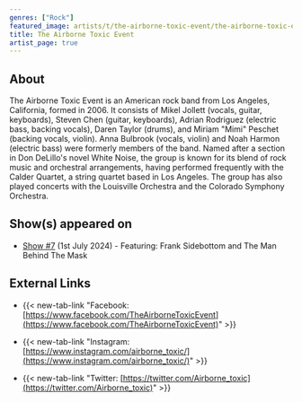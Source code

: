 ```yaml
---
genres: ["Rock"]
featured_image: artists/t/the-airborne-toxic-event/the-airborne-toxic-event.jpg
title: The Airborne Toxic Event
artist_page: true
---
```

## About

The Airborne Toxic Event is an American rock band from Los Angeles, California, formed in 2006. It consists of Mikel Jollett (vocals, guitar, keyboards), Steven Chen (guitar, keyboards), Adrian Rodriguez (electric bass, backing vocals), Daren Taylor (drums), and Miriam "Mimi" Peschet (backing vocals, violin). Anna Bulbrook (vocals, violin) and Noah Harmon (electric bass) were formerly members of the band.
Named after a section in Don DeLillo's novel White Noise, the group is known for its blend of rock music and orchestral arrangements, having performed frequently with the Calder Quartet, a string quartet based in Los Angeles. The group has also played concerts with the Louisville Orchestra and the Colorado Symphony Orchestra.



## Show(s) appeared on

- [Show #7](/shows/featuring-frank-sidebottom-and-the-man-behind-the-mask/) (1st July 2024) - Featuring: Frank Sidebottom and The Man Behind The Mask

## External Links

- {{< new-tab-link "Facebook: [https://www.facebook.com/TheAirborneToxicEvent](https://www.facebook.com/TheAirborneToxicEvent)" >}}

- {{< new-tab-link "Instagram: [https://www.instagram.com/airborne_toxic/](https://www.instagram.com/airborne_toxic/)" >}}

- {{< new-tab-link "Twitter: [https://twitter.com/Airborne_toxic](https://twitter.com/Airborne_toxic)" >}}


